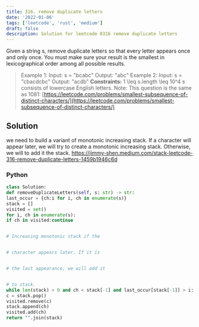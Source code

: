 ```yaml
---
title: 316. remove duplicate letters
date: '2022-01-06'
tags: ['leetcode', 'rust', 'medium']
draft: false
description: Solution for leetcode 0316 remove duplicate letters
---
```




Given a string s, remove duplicate letters so that every letter appears once and only once. You must make sure your result is the smallest in lexicographical order among all possible results.



>   Example 1:
>   Input: s <TeX>=</TeX> "bcabc"
>   Output: "abc"
>   Example 2:
>   Input: s <TeX>=</TeX> "cbacdcbc"
>   Output: "acdb"
**Constraints:**
>   	1 <TeX>\leq</TeX> s.length <TeX>\leq</TeX> 10^4
>   	s consists of lowercase English letters.
>   Note: This question is the same as 1081: [https://leetcode.com/problems/smallest-subsequence-of-distinct-characters/](https://leetcode.com/problems/smallest-subsequence-of-distinct-characters/)


## Solution
we need to build a variant of monotonic increasing stack. If a character will appear later, we will try to create a monotonic increasing stack. Otherwise, we will to add it the stack.
https://jimmy-shen.medium.com/stack-leetcode-316-remove-duplicate-letters-1459b1946c6d



### Python
```python
class Solution:
def removeDuplicateLetters(self, s: str) -> str:
last_occur = {ch:i for i, ch in enumerate(s)}
stack = []
visited = set()
for i, ch in enumerate(s):
if ch in visited:continue


# Increasing monotonic stack if the


# character appears later. If it is


# the last appearance, we will add it


# to stack.
while len(stack) > 0 and ch < stack[-1] and last_occur[stack[-1]] > i:
c = stack.pop()
visited.remove(c)
stack.append(ch)
visited.add(ch)
return "".join(stack)
```
